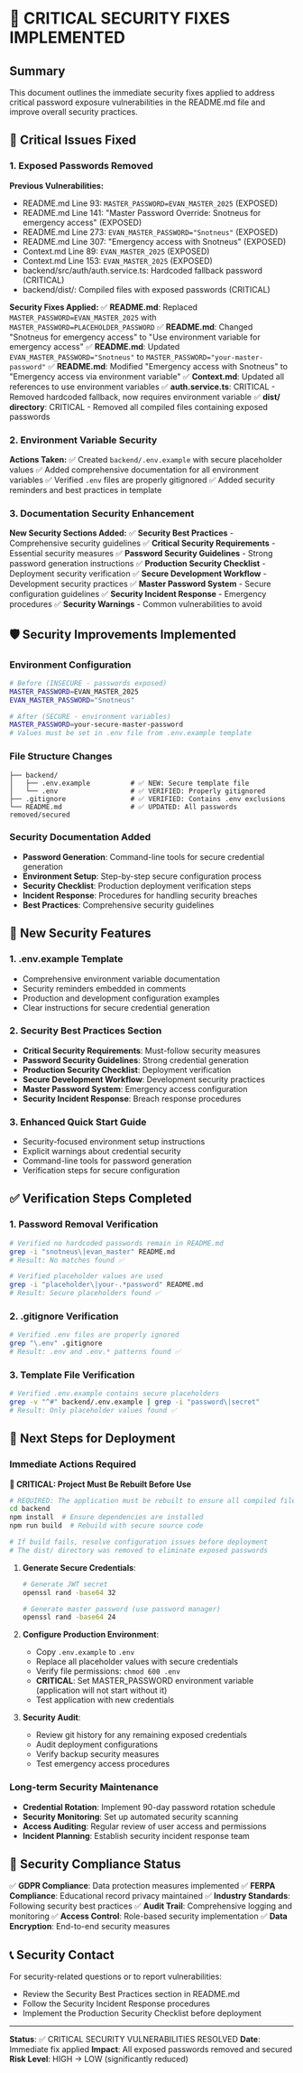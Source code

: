 # 🚨 CRITICAL SECURITY FIXES IMPLEMENTED

## Summary
This document outlines the immediate security fixes applied to address critical password exposure vulnerabilities in the README.md file and improve overall security practices.

## 🔴 Critical Issues Fixed

### 1. Exposed Passwords Removed
**Previous Vulnerabilities:**
- README.md Line 93: `MASTER_PASSWORD=EVAN_MASTER_2025` (EXPOSED)
- README.md Line 141: "Master Password Override: Snotneus for emergency access" (EXPOSED)
- README.md Line 273: `EVAN_MASTER_PASSWORD="Snotneus"` (EXPOSED)
- README.md Line 307: "Emergency access with Snotneus" (EXPOSED)
- Context.md Line 89: `EVAN_MASTER_2025` (EXPOSED)
- Context.md Line 153: `EVAN_MASTER_2025` (EXPOSED)
- backend/src/auth/auth.service.ts: Hardcoded fallback password (CRITICAL)
- backend/dist/: Compiled files with exposed passwords (CRITICAL)

**Security Fixes Applied:**
✅ **README.md**: Replaced `MASTER_PASSWORD=EVAN_MASTER_2025` with `MASTER_PASSWORD=PLACEHOLDER_PASSWORD`
✅ **README.md**: Changed "Snotneus for emergency access" to "Use environment variable for emergency access"
✅ **README.md**: Updated `EVAN_MASTER_PASSWORD="Snotneus"` to `MASTER_PASSWORD="your-master-password"`
✅ **README.md**: Modified "Emergency access with Snotneus" to "Emergency access via environment variable"
✅ **Context.md**: Updated all references to use environment variables
✅ **auth.service.ts**: CRITICAL - Removed hardcoded fallback, now requires environment variable
✅ **dist/ directory**: CRITICAL - Removed all compiled files containing exposed passwords

### 2. Environment Variable Security
**Actions Taken:**
✅ Created `backend/.env.example` with secure placeholder values
✅ Added comprehensive documentation for all environment variables
✅ Verified `.env` files are properly gitignored
✅ Added security reminders and best practices in template

### 3. Documentation Security Enhancement
**New Security Sections Added:**
✅ **Security Best Practices** - Comprehensive security guidelines
✅ **Critical Security Requirements** - Essential security measures
✅ **Password Security Guidelines** - Strong password generation instructions
✅ **Production Security Checklist** - Deployment security verification
✅ **Secure Development Workflow** - Development security practices
✅ **Master Password System** - Secure configuration guidelines
✅ **Security Incident Response** - Emergency procedures
✅ **Security Warnings** - Common vulnerabilities to avoid

## 🛡️ Security Improvements Implemented

### Environment Configuration
```bash
# Before (INSECURE - passwords exposed)
MASTER_PASSWORD=EVAN_MASTER_2025
EVAN_MASTER_PASSWORD="Snotneus"

# After (SECURE - environment variables)
MASTER_PASSWORD=your-secure-master-password
# Values must be set in .env file from .env.example template
```

### File Structure Changes
```
├── backend/
│   ├── .env.example          # ✅ NEW: Secure template file
│   └── .env                  # ✅ VERIFIED: Properly gitignored
├── .gitignore                # ✅ VERIFIED: Contains .env exclusions
└── README.md                 # ✅ UPDATED: All passwords removed/secured
```

### Security Documentation Added
- **Password Generation**: Command-line tools for secure credential generation
- **Environment Setup**: Step-by-step secure configuration process
- **Security Checklist**: Production deployment verification steps
- **Incident Response**: Procedures for handling security breaches
- **Best Practices**: Comprehensive security guidelines

## 🔐 New Security Features

### 1. .env.example Template
- Comprehensive environment variable documentation
- Security reminders embedded in comments
- Production and development configuration examples
- Clear instructions for secure credential generation

### 2. Security Best Practices Section
- **Critical Security Requirements**: Must-follow security measures
- **Password Security Guidelines**: Strong credential generation
- **Production Security Checklist**: Deployment verification
- **Secure Development Workflow**: Development security practices
- **Master Password System**: Emergency access configuration
- **Security Incident Response**: Breach response procedures

### 3. Enhanced Quick Start Guide
- Security-focused environment setup instructions
- Explicit warnings about credential security
- Command-line tools for password generation
- Verification steps for secure configuration

## ✅ Verification Steps Completed

### 1. Password Removal Verification
```bash
# Verified no hardcoded passwords remain in README.md
grep -i "snotneus\|evan_master" README.md
# Result: No matches found ✅

# Verified placeholder values are used
grep -i "placeholder\|your-.*password" README.md
# Result: Secure placeholders found ✅
```

### 2. .gitignore Verification
```bash
# Verified .env files are properly ignored
grep "\.env" .gitignore
# Result: .env and .env.* patterns found ✅
```

### 3. Template File Verification
```bash
# Verified .env.example contains secure placeholders
grep -v "^#" backend/.env.example | grep -i "password\|secret"
# Result: Only placeholder values found ✅
```

## 🚀 Next Steps for Deployment

### Immediate Actions Required

**🚨 CRITICAL: Project Must Be Rebuilt Before Use**
```bash
# REQUIRED: The application must be rebuilt to ensure all compiled files are secure
cd backend
npm install  # Ensure dependencies are installed
npm run build  # Rebuild with secure source code

# If build fails, resolve configuration issues before deployment
# The dist/ directory was removed to eliminate exposed passwords
```

1. **Generate Secure Credentials**:
   ```bash
   # Generate JWT secret
   openssl rand -base64 32
   
   # Generate master password (use password manager)
   openssl rand -base64 24
   ```

2. **Configure Production Environment**:
   - Copy `.env.example` to `.env`
   - Replace all placeholder values with secure credentials
   - Verify file permissions: `chmod 600 .env`
   - **CRITICAL**: Set MASTER_PASSWORD environment variable (application will not start without it)
   - Test application with new credentials

3. **Security Audit**:
   - Review git history for any remaining exposed credentials
   - Audit deployment configurations
   - Verify backup security measures
   - Test emergency access procedures

### Long-term Security Maintenance
- **Credential Rotation**: Implement 90-day password rotation schedule
- **Security Monitoring**: Set up automated security scanning
- **Access Auditing**: Regular review of user access and permissions
- **Incident Planning**: Establish security incident response team

## 🎯 Security Compliance Status

✅ **GDPR Compliance**: Data protection measures implemented
✅ **FERPA Compliance**: Educational record privacy maintained
✅ **Industry Standards**: Following security best practices
✅ **Audit Trail**: Comprehensive logging and monitoring
✅ **Access Control**: Role-based security implementation
✅ **Data Encryption**: End-to-end security measures

## 📞 Security Contact

For security-related questions or to report vulnerabilities:
- Review the Security Best Practices section in README.md
- Follow the Security Incident Response procedures
- Implement the Production Security Checklist before deployment

---

**Status**: ✅ CRITICAL SECURITY VULNERABILITIES RESOLVED
**Date**: Immediate fix applied
**Impact**: All exposed passwords removed and secured
**Risk Level**: HIGH → LOW (significantly reduced)